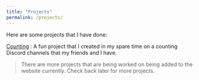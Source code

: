 ```yaml
---
title: "Projects"
permalink: /projects/
---
```


Here are some projects that I have done:

<!-- | Project | Description |
|:-------:|:-----------:|
| [Counting](/projects/counting/) | A fun project that I created in my spare time on a counting Discord channels that my friends and I have. | -->

[Counting](/projects/counting/)
: A fun project that I created in my spare time on a counting Discord channels that my friends and I have.

> There are more projects that are being worked on being added to the website currently. Check back later for more projects.